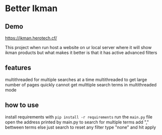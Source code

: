 # Better Ikman

## Demo
https://ikman.herotech.cf/

This project when run host a website on ur local server 
where it will show ikman products but what makes it better is that it has active advanced filters

## features
multithreaded for multiple searches at a time
multithreaded to get large number of pages quickly
cannot get multtiple search terms in multithreaded mode

## how to use 
install requirements with `pip install -r requirements`
run the `main.py` file
open the address printed by main.py
to search for multiple terms add "," bettween terms
else just search
to reset any filter type "none" and hit apply
